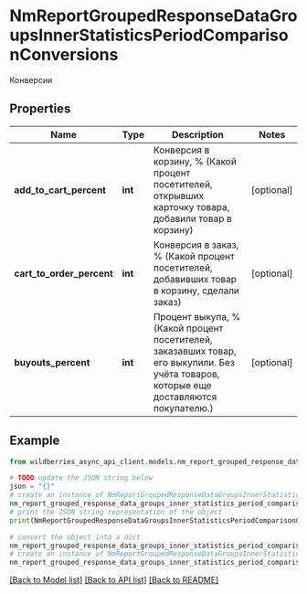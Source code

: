# NmReportGroupedResponseDataGroupsInnerStatisticsPeriodComparisonConversions

Конверсии

## Properties

Name | Type | Description | Notes
------------ | ------------- | ------------- | -------------
**add_to_cart_percent** | **int** | Конверсия в корзину, % (Какой процент посетителей, открывших карточку товара, добавили товар в корзину) | [optional] 
**cart_to_order_percent** | **int** | Конверсия в заказ, % (Какой процент посетителей, добавивших товар в корзину, сделали заказ) | [optional] 
**buyouts_percent** | **int** | Процент выкупа, % (Какой процент посетителей, заказавших товар, его выкупили. Без учёта товаров, которые еще доставляются покупателю.) | [optional] 

## Example

```python
from wildberries_async_api_client.models.nm_report_grouped_response_data_groups_inner_statistics_period_comparison_conversions import NmReportGroupedResponseDataGroupsInnerStatisticsPeriodComparisonConversions

# TODO update the JSON string below
json = "{}"
# create an instance of NmReportGroupedResponseDataGroupsInnerStatisticsPeriodComparisonConversions from a JSON string
nm_report_grouped_response_data_groups_inner_statistics_period_comparison_conversions_instance = NmReportGroupedResponseDataGroupsInnerStatisticsPeriodComparisonConversions.from_json(json)
# print the JSON string representation of the object
print(NmReportGroupedResponseDataGroupsInnerStatisticsPeriodComparisonConversions.to_json())

# convert the object into a dict
nm_report_grouped_response_data_groups_inner_statistics_period_comparison_conversions_dict = nm_report_grouped_response_data_groups_inner_statistics_period_comparison_conversions_instance.to_dict()
# create an instance of NmReportGroupedResponseDataGroupsInnerStatisticsPeriodComparisonConversions from a dict
nm_report_grouped_response_data_groups_inner_statistics_period_comparison_conversions_from_dict = NmReportGroupedResponseDataGroupsInnerStatisticsPeriodComparisonConversions.from_dict(nm_report_grouped_response_data_groups_inner_statistics_period_comparison_conversions_dict)
```
[[Back to Model list]](../README.md#documentation-for-models) [[Back to API list]](../README.md#documentation-for-api-endpoints) [[Back to README]](../README.md)


